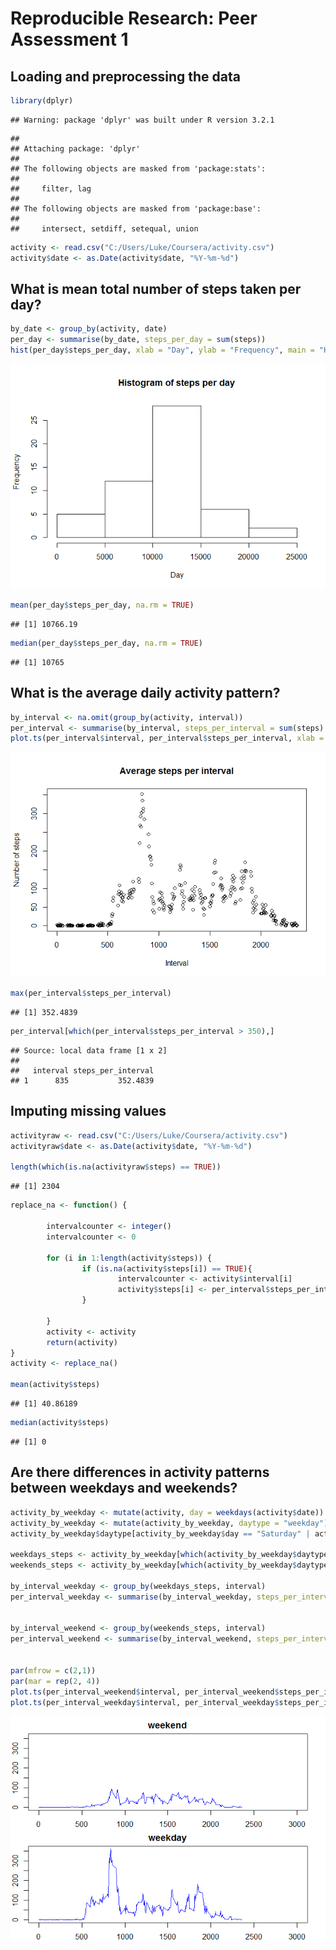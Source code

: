 # Reproducible Research: Peer Assessment 1


## Loading and preprocessing the data


```r
library(dplyr)
```

```
## Warning: package 'dplyr' was built under R version 3.2.1
```

```
## 
## Attaching package: 'dplyr'
## 
## The following objects are masked from 'package:stats':
## 
##     filter, lag
## 
## The following objects are masked from 'package:base':
## 
##     intersect, setdiff, setequal, union
```

```r
activity <- read.csv("C:/Users/Luke/Coursera/activity.csv")
activity$date <- as.Date(activity$date, "%Y-%m-%d")
```

## What is mean total number of steps taken per day?


```r
by_date <- group_by(activity, date)
per_day <- summarise(by_date, steps_per_day = sum(steps))
hist(per_day$steps_per_day, xlab = "Day", ylab = "Frequency", main = "Histogram of steps per day")
```

![](PA1_template_files/figure-html/unnamed-chunk-2-1.png) 

```r
mean(per_day$steps_per_day, na.rm = TRUE)
```

```
## [1] 10766.19
```

```r
median(per_day$steps_per_day, na.rm = TRUE)
```

```
## [1] 10765
```

## What is the average daily activity pattern?


```r
by_interval <- na.omit(group_by(activity, interval))
per_interval <- summarise(by_interval, steps_per_interval = sum(steps) / 31)
plot.ts(per_interval$interval, per_interval$steps_per_interval, xlab = "Interval", ylab = "Number of steps", main = "Average steps per interval")
```

![](PA1_template_files/figure-html/unnamed-chunk-3-1.png) 

```r
max(per_interval$steps_per_interval)
```

```
## [1] 352.4839
```

```r
per_interval[which(per_interval$steps_per_interval > 350),]
```

```
## Source: local data frame [1 x 2]
## 
##   interval steps_per_interval
## 1      835           352.4839
```


## Imputing missing values


```r
activityraw <- read.csv("C:/Users/Luke/Coursera/activity.csv")
activityraw$date <- as.Date(activity$date, "%Y-%m-%d")

length(which(is.na(activityraw$steps) == TRUE))
```

```
## [1] 2304
```

```r
replace_na <- function() {
        
        intervalcounter <- integer()
        intervalcounter <- 0
        
        for (i in 1:length(activity$steps)) {
                if (is.na(activity$steps[i]) == TRUE){
                        intervalcounter <- activity$interval[i]
                        activity$steps[i] <- per_interval$steps_per_interval[which(per_interval$interval == intervalcounter)]
                }
                
        }
        activity <- activity
        return(activity)
}
activity <- replace_na()

mean(activity$steps)
```

```
## [1] 40.86189
```

```r
median(activity$steps)
```

```
## [1] 0
```




## Are there differences in activity patterns between weekdays and weekends?


```r
activity_by_weekday <- mutate(activity, day = weekdays(activity$date))
activity_by_weekday <- mutate(activity_by_weekday, daytype = "weekday")
activity_by_weekday$daytype[activity_by_weekday$day == "Saturday" | activity_by_weekday$day == "Sunday"] <- "weekend"

weekdays_steps <- activity_by_weekday[which(activity_by_weekday$daytype == "weekday"),]
weekends_steps <- activity_by_weekday[which(activity_by_weekday$daytype == "weekend"),]

by_interval_weekday <- group_by(weekdays_steps, interval)
per_interval_weekday <- summarise(by_interval_weekday, steps_per_interval = sum(steps) / 31)


by_interval_weekend <- group_by(weekends_steps, interval)
per_interval_weekend <- summarise(by_interval_weekend, steps_per_interval = sum(steps) / 31)


par(mfrow = c(2,1))
par(mar = rep(2, 4))
plot.ts(per_interval_weekend$interval, per_interval_weekend$steps_per_interval, xy.lines = TRUE, type = "n", main = "weekend", ylim = c(0,360), xlim = c(0, 3000), lwd = 1, col = "blue", xlab = "Interval", ylab = "Number of steps")
plot.ts(per_interval_weekday$interval, per_interval_weekday$steps_per_interval, xy.lines = TRUE, type = "n", main = "weekday", ylim = c(0,360), xlim = c(0, 3000), lwd = 1, col = "blue", xlab = "Interval", ylab = "Number of steps")
```

![](PA1_template_files/figure-html/unnamed-chunk-5-1.png) 

